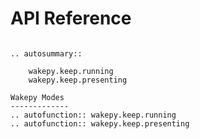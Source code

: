 # API Reference 

```{eval-rst}

.. autosummary::

    wakepy.keep.running
    wakepy.keep.presenting

Wakepy Modes
-------------
.. autofunction:: wakepy.keep.running 
.. autofunction:: wakepy.keep.presenting 
```  